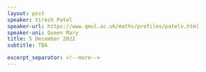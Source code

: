 ```yaml
---
layout: post
speaker: Viresh Patel
speaker-url: https://www.qmul.ac.uk/maths/profiles/patelv.html
speaker-uni: Queen Mary
title: 5 December 2022
subtitle: TBA

excerpt_separator: <!--more-->
---
```

<!--more-->
